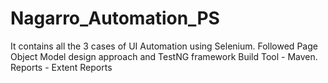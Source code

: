 # Nagarro_Automation_PS
It contains all the 3 cases of UI Automation using Selenium.
Followed Page Object Model design approach and TestNG framework
Build Tool - Maven.
Reports - Extent Reports
